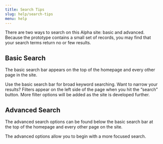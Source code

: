 ```yaml
---
title: Search Tips
slug: help/search-tips
menu: help
---
```


There are two ways to search on this Alpha site: basic and advanced. Because the prototype contains a small set of records, you may find that your search terms return no or few results.

## Basic Search
The basic search bar appears on the top of the homepage and every other page in the site.

Use the basic search bar for broad keyword searching. Want to narrow your results? Filters appear on the left side of the page when you hit the “search” button. More filter options will be added as the site is developed further.

## Advanced Search
The advanced search options can be found below the basic search bar at the top of the homepage and every other page on the site.


The advanced options allow you to begin with a more focused search.
